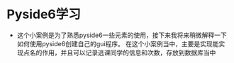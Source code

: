 # Pyside6学习
* 这个小案例是为了熟悉pyside6一些元素的使用，接下来我将来稍微解释一下如何使用pyside6创建自己的gui程序。
  在这个小案例当中，主要是实现能实现点名的作用，并且可以记录逃课同学的信息和次数，存放到数据库当中
